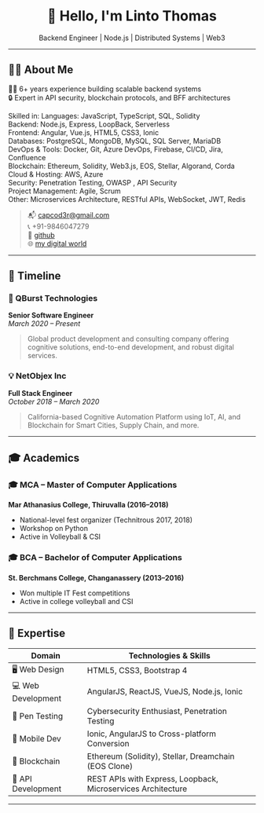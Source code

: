 <h1 align="center">👋 Hello, I'm Linto Thomas</h1>

<p align="center">
 Backend Engineer | Node.js | Distributed Systems | Web3
</p>

---

## 🧑‍💻 About Me


👨‍💻 6+ years experience building scalable backend systems  
🔒 Expert in API security, blockchain protocols, and BFF architectures  

Skilled in:
Languages: JavaScript, TypeScript, SQL, Solidity   
Backend: Node.js, Express, LoopBack, Serverless   
Frontend: Angular, Vue.js, HTML5, CSS3, Ionic    
Databases: PostgreSQL, MongoDB, MySQL, SQL
Server, MariaDB   
DevOps & Tools: Docker, Git, Azure DevOps,
Firebase, CI/CD, Jira, Confluence   
Blockchain: Ethereum, Solidity, Web3.js, EOS,
Stellar, Algorand, Corda   
Cloud & Hosting: AWS, Azure   
Security: Penetration Testing, OWASP , API Security   
Project Management: Agile, Scrum   
Other: Microservices Architecture, RESTful APIs,
WebSocket, JWT, Redis   

> 📬 capcod3r@gmail.com   
> 📞 +91-9846047279  
> 🔗 [github](https://github.com/mstars)   
> 🌐 [my digital world](https://capcod3r.com)

---

## 📅 Timeline

### 🚀 QBurst Technologies  
**Senior Software Engineer**  
_March 2020 – Present_  
> Global product development and consulting company offering cognitive solutions, end-to-end development, and robust digital services.

### 💡 NetObjex Inc  
**Full Stack Engineer**  
_October 2018 – March 2020_  
> California-based Cognitive Automation Platform using IoT, AI, and Blockchain for Smart Cities, Supply Chain, and more.

---

## 🎓 Academics

### 🎓 MCA – Master of Computer Applications  
**Mar Athanasius College, Thiruvalla (2016–2018)**  
- National-level fest organizer (Technitrous 2017, 2018)  
- Workshop on Python  
- Active in Volleyball & CSI

### 🎓 BCA – Bachelor of Computer Applications  
**St. Berchmans College, Changanassery (2013–2016)**  
- Won multiple IT Fest competitions  
- Active in college volleyball and CSI

---

## 🧠 Expertise

| Domain               | Technologies & Skills                                                                 |
|----------------------|---------------------------------------------------------------------------------------|
| 🖥️ Web Design        | HTML5, CSS3, Bootstrap 4                                                              |
| 💻 Web Development   | AngularJS, ReactJS, VueJS, Node.js, Ionic                                             |
| 🔐 Pen Testing       | Cybersecurity Enthusiast, Penetration Testing                                         |
| 📲 Mobile Dev        | Ionic, AngularJS to Cross-platform Conversion                                         |
| 🔗 Blockchain        | Ethereum (Solidity), Stellar, Dreamchain (EOS Clone)                                  |
| 🔌 API Development   | REST APIs with Express, Loopback, Microservices Architecture                          |

---

